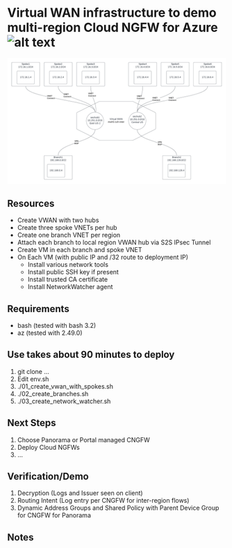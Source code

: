# Virtual WAN infrastructure to demo multi-region Cloud NGFW for Azure![alt text](image.jpg)
![alt diagram](media/diagram.png)

## Resources 
- Create VWAN with two hubs
- Create three spoke VNETs per hub
- Create one branch VNET per region
- Attach each branch to local region VWAN hub via S2S IPsec Tunnel
- Create VM in each branch and spoke VNET
- On Each VM (with public IP and /32 route to deployment IP)
	- Install various network tools
	- Install public SSH key if present
	- Install trusted CA certificate
	- Install NetworkWatcher agent

## Requirements
- bash (tested with bash 3.2)
- az (tested with 2.49.0)

## Use takes about 90 minutes to deploy
1. git clone ...
2. Edit env.sh
3. ./01_create_vwan_with_spokes.sh
4. ./02_create_branches.sh
5. ./03_create_network_watcher.sh

## Next Steps
1. Choose Panorama or Portal managed CNGFW
2. Deploy Cloud NGFWs
3. ...

## Verification/Demo
1. Decryption (Logs and Issuer seen on client)
2. Routing Intent (Log entry per CNGFW for inter-region flows)
3. Dynamic Address Groups and Shared Policy with Parent Device Group for CNGFW for Panorama

## Notes
